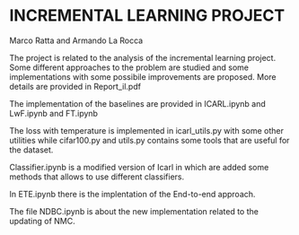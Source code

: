 # INCREMENTAL LEARNING PROJECT 
Marco Ratta and Armando La Rocca

The project is related to the analysis of the incremental learning project. 
Some different approaches to the problem are studied and some implementations with some possibile improvements are proposed. 
More details are provided in Report_il.pdf

The implementation of the baselines are provided in ICARL.ipynb and LwF.ipynb and FT.ipynb

The loss with temperature is implemented in icarl_utils.py with some other utilities while cifar100.py and utils.py contains some tools that are useful for the dataset. 

Classifier.ipynb is a modified version of Icarl in which are added some methods that allows to use different classifiers. 

In ETE.ipynb there is the implentation of the End-to-end approach. 

The file NDBC.ipynb is about the new implementation related to the updating of NMC.

